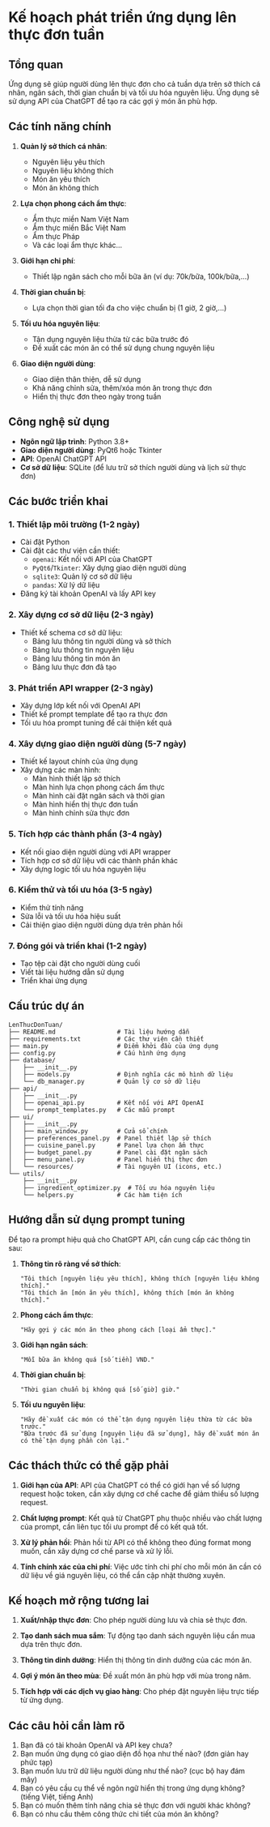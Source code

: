 # Kế hoạch phát triển ứng dụng lên thực đơn tuần

## Tổng quan

Ứng dụng sẽ giúp người dùng lên thực đơn cho cả tuần dựa trên sở thích cá nhân, ngân sách, thời gian chuẩn bị và tối ưu hóa nguyên liệu. Ứng dụng sẽ sử dụng API của ChatGPT để tạo ra các gợi ý món ăn phù hợp.

## Các tính năng chính

1. **Quản lý sở thích cá nhân**:
   - Nguyên liệu yêu thích
   - Nguyên liệu không thích
   - Món ăn yêu thích
   - Món ăn không thích

2. **Lựa chọn phong cách ẩm thực**:
   - Ẩm thực miền Nam Việt Nam
   - Ẩm thực miền Bắc Việt Nam
   - Ẩm thực Pháp
   - Và các loại ẩm thực khác...

3. **Giới hạn chi phí**:
   - Thiết lập ngân sách cho mỗi bữa ăn (ví dụ: 70k/bữa, 100k/bữa,...)

4. **Thời gian chuẩn bị**:
   - Lựa chọn thời gian tối đa cho việc chuẩn bị (1 giờ, 2 giờ,...)

5. **Tối ưu hóa nguyên liệu**:
   - Tận dụng nguyên liệu thừa từ các bữa trước đó
   - Đề xuất các món ăn có thể sử dụng chung nguyên liệu

6. **Giao diện người dùng**:
   - Giao diện thân thiện, dễ sử dụng
   - Khả năng chỉnh sửa, thêm/xóa món ăn trong thực đơn
   - Hiển thị thực đơn theo ngày trong tuần

## Công nghệ sử dụng

- **Ngôn ngữ lập trình**: Python 3.8+
- **Giao diện người dùng**: PyQt6 hoặc Tkinter
- **API**: OpenAI ChatGPT API
- **Cơ sở dữ liệu**: SQLite (để lưu trữ sở thích người dùng và lịch sử thực đơn)

## Các bước triển khai

### 1. Thiết lập môi trường (1-2 ngày)

- Cài đặt Python
- Cài đặt các thư viện cần thiết:
  - `openai`: Kết nối với API của ChatGPT
  - `PyQt6`/`Tkinter`: Xây dựng giao diện người dùng
  - `sqlite3`: Quản lý cơ sở dữ liệu
  - `pandas`: Xử lý dữ liệu
- Đăng ký tài khoản OpenAI và lấy API key

### 2. Xây dựng cơ sở dữ liệu (2-3 ngày)

- Thiết kế schema cơ sở dữ liệu:
  - Bảng lưu thông tin người dùng và sở thích
  - Bảng lưu thông tin nguyên liệu
  - Bảng lưu thông tin món ăn
  - Bảng lưu thực đơn đã tạo

### 3. Phát triển API wrapper (2-3 ngày)

- Xây dựng lớp kết nối với OpenAI API
- Thiết kế prompt template để tạo ra thực đơn
- Tối ưu hóa prompt tuning để cải thiện kết quả

### 4. Xây dựng giao diện người dùng (5-7 ngày)

- Thiết kế layout chính của ứng dụng
- Xây dựng các màn hình:
  - Màn hình thiết lập sở thích
  - Màn hình lựa chọn phong cách ẩm thực
  - Màn hình cài đặt ngân sách và thời gian
  - Màn hình hiển thị thực đơn tuần
  - Màn hình chỉnh sửa thực đơn

### 5. Tích hợp các thành phần (3-4 ngày)

- Kết nối giao diện người dùng với API wrapper
- Tích hợp cơ sở dữ liệu với các thành phần khác
- Xây dựng logic tối ưu hóa nguyên liệu

### 6. Kiểm thử và tối ưu hóa (3-5 ngày)

- Kiểm thử tính năng
- Sửa lỗi và tối ưu hóa hiệu suất
- Cải thiện giao diện người dùng dựa trên phản hồi

### 7. Đóng gói và triển khai (1-2 ngày)

- Tạo tệp cài đặt cho người dùng cuối
- Viết tài liệu hướng dẫn sử dụng
- Triển khai ứng dụng

## Cấu trúc dự án

```
LenThucDonTuan/
├── README.md                 # Tài liệu hướng dẫn
├── requirements.txt          # Các thư viện cần thiết
├── main.py                   # Điểm khởi đầu của ứng dụng
├── config.py                 # Cấu hình ứng dụng
├── database/
│   ├── __init__.py
│   ├── models.py             # Định nghĩa các mô hình dữ liệu
│   └── db_manager.py         # Quản lý cơ sở dữ liệu
├── api/
│   ├── __init__.py
│   ├── openai_api.py         # Kết nối với API OpenAI
│   └── prompt_templates.py   # Các mẫu prompt
├── ui/
│   ├── __init__.py
│   ├── main_window.py        # Cửa sổ chính
│   ├── preferences_panel.py  # Panel thiết lập sở thích
│   ├── cuisine_panel.py      # Panel lựa chọn ẩm thực
│   ├── budget_panel.py       # Panel cài đặt ngân sách
│   ├── menu_panel.py         # Panel hiển thị thực đơn
│   └── resources/            # Tài nguyên UI (icons, etc.)
└── utils/
    ├── __init__.py
    ├── ingredient_optimizer.py  # Tối ưu hóa nguyên liệu
    └── helpers.py            # Các hàm tiện ích
```

## Hướng dẫn sử dụng prompt tuning

Để tạo ra prompt hiệu quả cho ChatGPT API, cần cung cấp các thông tin sau:

1. **Thông tin rõ ràng về sở thích**:
   ```
   "Tôi thích [nguyên liệu yêu thích], không thích [nguyên liệu không thích]."
   "Tôi thích ăn [món ăn yêu thích], không thích [món ăn không thích]."
   ```

2. **Phong cách ẩm thực**:
   ```
   "Hãy gợi ý các món ăn theo phong cách [loại ẩm thực]."
   ```

3. **Giới hạn ngân sách**:
   ```
   "Mỗi bữa ăn không quá [số tiền] VND."
   ```

4. **Thời gian chuẩn bị**:
   ```
   "Thời gian chuẩn bị không quá [số giờ] giờ."
   ```

5. **Tối ưu nguyên liệu**:
   ```
   "Hãy đề xuất các món có thể tận dụng nguyên liệu thừa từ các bữa trước."
   "Bữa trước đã sử dụng [nguyên liệu đã sử dụng], hãy đề xuất món ăn có thể tận dụng phần còn lại."
   ```

## Các thách thức có thể gặp phải

1. **Giới hạn của API**: API của ChatGPT có thể có giới hạn về số lượng request hoặc token, cần xây dựng cơ chế cache để giảm thiểu số lượng request.

2. **Chất lượng prompt**: Kết quả từ ChatGPT phụ thuộc nhiều vào chất lượng của prompt, cần liên tục tối ưu prompt để có kết quả tốt.

3. **Xử lý phản hồi**: Phản hồi từ API có thể không theo đúng format mong muốn, cần xây dựng cơ chế parse và xử lý lỗi.

4. **Tính chính xác của chi phí**: Việc ước tính chi phí cho mỗi món ăn cần có dữ liệu về giá nguyên liệu, có thể cần cập nhật thường xuyên.

## Kế hoạch mở rộng tương lai

1. **Xuất/nhập thực đơn**: Cho phép người dùng lưu và chia sẻ thực đơn.

2. **Tạo danh sách mua sắm**: Tự động tạo danh sách nguyên liệu cần mua dựa trên thực đơn.

3. **Thông tin dinh dưỡng**: Hiển thị thông tin dinh dưỡng của các món ăn.

4. **Gợi ý món ăn theo mùa**: Đề xuất món ăn phù hợp với mùa trong năm.

5. **Tích hợp với các dịch vụ giao hàng**: Cho phép đặt nguyên liệu trực tiếp từ ứng dụng.

## Các câu hỏi cần làm rõ

1. Bạn đã có tài khoản OpenAI và API key chưa?
2. Bạn muốn ứng dụng có giao diện đồ họa như thế nào? (đơn giản hay phức tạp)
3. Bạn muốn lưu trữ dữ liệu người dùng như thế nào? (cục bộ hay đám mây)
4. Bạn có yêu cầu cụ thể về ngôn ngữ hiển thị trong ứng dụng không? (tiếng Việt, tiếng Anh)
5. Bạn có muốn thêm tính năng chia sẻ thực đơn với người khác không?
6. Bạn có nhu cầu thêm công thức chi tiết của món ăn không? 